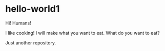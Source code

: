 # hello-world1

Hi! Humans!

I like cooking!
I will make what you want to eat.
What do you want to eat?

Just another repository.
